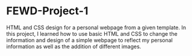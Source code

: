 # FEWD-Project-1
HTML and CSS design for a personal webpage from a given template.
In this project, I learned how to use basic HTML and CSS to change the information and design of a simple webpage to reflect my personal information as well as the addition of different images.
